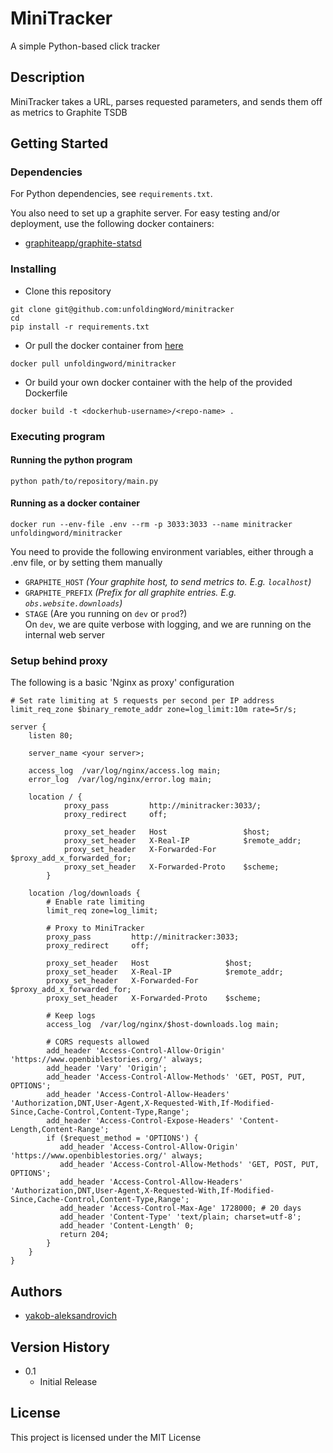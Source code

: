 # MiniTracker

A simple Python-based click tracker

## Description

MiniTracker takes a URL, parses requested parameters, and sends them off as metrics to Graphite TSDB 

## Getting Started

### Dependencies

For Python dependencies, see `requirements.txt`.

You also need to set up a graphite server.
For easy testing and/or deployment, use the following docker containers:
- [graphiteapp/graphite-statsd](https://hub.docker.com/r/graphiteapp/graphite-statsd)

### Installing

- Clone this repository
```
git clone git@github.com:unfoldingWord/minitracker
cd 
pip install -r requirements.txt
```

- Or pull the docker container from [here](https://hub.docker.com/r/unfoldingword/cloudfront_logprocessor)
```
docker pull unfoldingword/minitracker
```

- Or build your own docker container with the help of the provided Dockerfile
```
docker build -t <dockerhub-username>/<repo-name> .
```

### Executing program
#### Running the python program
```
python path/to/repository/main.py
```

#### Running as a docker container
```
docker run --env-file .env --rm -p 3033:3033 --name minitracker unfoldingword/minitracker
```

You need to provide the following environment variables, 
either through a .env file, or by setting them manually

- `GRAPHITE_HOST` *(Your graphite host, to send metrics to. E.g. `localhost`)*
- `GRAPHITE_PREFIX` *(Prefix for all graphite entries. E.g. `obs.website.downloads`)*
- `STAGE` (Are you running on `dev` or `prod`?)\
On `dev`, we are quite verbose with logging, and we are running on the internal web server

### Setup behind proxy
The following is a basic 'Nginx as proxy' configuration
```nginx
# Set rate limiting at 5 requests per second per IP address
limit_req_zone $binary_remote_addr zone=log_limit:10m rate=5r/s;

server {
    listen 80;

    server_name <your server>;

    access_log  /var/log/nginx/access.log main;
    error_log  /var/log/nginx/error.log main;

    location / {
            proxy_pass         http://minitracker:3033/;
            proxy_redirect     off;
    
            proxy_set_header   Host                 $host;
            proxy_set_header   X-Real-IP            $remote_addr;
            proxy_set_header   X-Forwarded-For      $proxy_add_x_forwarded_for;
            proxy_set_header   X-Forwarded-Proto    $scheme;
        }
    
    location /log/downloads {
        # Enable rate limiting
        limit_req zone=log_limit;
    
        # Proxy to MiniTracker
        proxy_pass         http://minitracker:3033;
        proxy_redirect     off;
    
        proxy_set_header   Host                 $host;
        proxy_set_header   X-Real-IP            $remote_addr;
        proxy_set_header   X-Forwarded-For      $proxy_add_x_forwarded_for;
        proxy_set_header   X-Forwarded-Proto    $scheme;
    
        # Keep logs
        access_log  /var/log/nginx/$host-downloads.log main;
    
        # CORS requests allowed
        add_header 'Access-Control-Allow-Origin' 'https://www.openbiblestories.org/' always;
        add_header 'Vary' 'Origin';
        add_header 'Access-Control-Allow-Methods' 'GET, POST, PUT, OPTIONS';
        add_header 'Access-Control-Allow-Headers' 'Authorization,DNT,User-Agent,X-Requested-With,If-Modified-Since,Cache-Control,Content-Type,Range';
        add_header 'Access-Control-Expose-Headers' 'Content-Length,Content-Range';
        if ($request_method = 'OPTIONS') {
           add_header 'Access-Control-Allow-Origin' 'https://www.openbiblestories.org/' always;
           add_header 'Access-Control-Allow-Methods' 'GET, POST, PUT, OPTIONS';
           add_header 'Access-Control-Allow-Headers' 'Authorization,DNT,User-Agent,X-Requested-With,If-Modified-Since,Cache-Control,Content-Type,Range';
           add_header 'Access-Control-Max-Age' 1728000; # 20 days
           add_header 'Content-Type' 'text/plain; charset=utf-8';
           add_header 'Content-Length' 0;
           return 204;
        }
    }
}
```


## Authors

- [yakob-aleksandrovich ](https://github.com/yakob-aleksandrovich)

## Version History

* 0.1
    * Initial Release

## License

This project is licensed under the MIT License